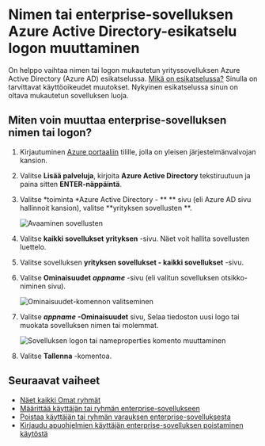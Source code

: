 <properties
    pageTitle="Nimen tai enterprise-sovelluksen Azure Active Directory-esikatselu logon muuttaminen | Microsoft Azure"
    description="Voit muuttaa nimeä tai mukautetun yrityksen sovelluksen Azure Active Directory-logo"
    services="active-directory"
    documentationCenter=""
    authors="curtand"
    manager="femila"
    editor=""/>

<tags
    ms.service="active-directory"
    ms.workload="identity"
    ms.tgt_pltfrm="na"
    ms.devlang="na"
    ms.topic="article"
    ms.date="09/30/2016"
    ms.author="curtand"/>

# <a name="change-the-name-or-logo-of-an-enterprise-app-in-azure-active-directory-preview"></a>Nimen tai enterprise-sovelluksen Azure Active Directory-esikatselu logon muuttaminen

On helppo vaihtaa nimen tai logon mukautetun yrityssovelluksen Azure Active Directory (Azure AD) esikatselussa. [Mikä on esikatselussa?](active-directory-preview-explainer.md) Sinulla on tarvittavat käyttöoikeudet muutokset. Nykyinen esikatselussa sinun on oltava mukautetun sovelluksen luoja.

## <a name="how-do-i-change-an-enterprise-apps-name-or-logo"></a>Miten voin muuttaa enterprise-sovelluksen nimen tai logon?

1. Kirjautuminen [Azure portaaliin](https://portal.azure.com) tilille, jolla on yleisen järjestelmänvalvojan kansion.

2. Valitse **Lisää palveluja**, kirjoita **Azure Active Directory** tekstiruutuun ja paina sitten **ENTER-näppäintä**.

3. Valitse *toiminta *Azure Active Directory - ** ** sivu (eli Azure AD sivu hallinnoit kansion), valitse **yrityksen sovellusten **.

    ![Avaaminen sovellusten](./media/active-directory-coreapps-change-app-logo-azure-portal/open-enterprise-apps.png)

4. Valitse **kaikki sovellukset** **yrityksen** -sivu. Näet voit hallita sovellusten luettelo.

5. Valitse sovelluksen **yrityksen sovellukset - kaikki sovellukset** -sivu.

6. Valitse **Ominaisuudet** ***appname*** -sivu (eli valitun sovelluksen otsikko-niminen sivu).

    ![Ominaisuudet-komennon valitseminen](./media/active-directory-coreapps-change-app-logo-azure-portal/select-app.png)

7. Valitse ***appname*** **-Ominaisuudet** sivu, Selaa tiedoston uusi logo tai muokata sovelluksen nimen tai molemmat.

    ![Sovelluksen logon tai nameproperties komento muuttaminen](./media/active-directory-coreapps-change-app-logo-azure-portal/change-logo.png)

8. Valitse **Tallenna** -komentoa.

## <a name="next-steps"></a>Seuraavat vaiheet

- [Näet kaikki Omat ryhmät](active-directory-groups-view-azure-portal.md)
- [Määrittää käyttäjän tai ryhmän enterprise-sovellukseen](active-directory-coreapps-assign-user-azure-portal.md)
- [Poistaa käyttäjän tai ryhmän varauksen enterprise-sovelluksesta](active-directory-coreapps-remove-assignment-azure-portal.md)
- [Kirjaudu apuohjelmien käyttäjän enterprise-sovelluksen poistaminen käytöstä](active-directory-coreapps-disable-app-azure-portal.md)
